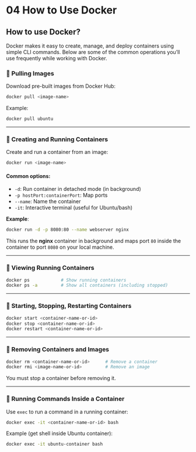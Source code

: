 # 04 How to Use Docker

## How to use Docker?

Docker makes it easy to create, manage, and deploy containers using simple CLI commands. Below are some of the common operations you’ll use frequently while working with Docker.


### 🔹 Pulling Images

Download pre-built images from Docker Hub:

```bash
docker pull <image-name>
```

Example:

```bash
docker pull ubuntu
```

---

### 🔹 Creating and Running Containers

Create and run a container from an image:

```bash
docker run <image-name>
```

#### Common options:

- `-d`: Run container in detached mode (in background)
- `-p hostPort:containerPort`: Map ports
- `--name`: Name the container
- `-it`: Interactive terminal (useful for Ubuntu/bash)

**Example**:

```bash
docker run -d -p 8080:80 --name webserver nginx
```

This runs the **nginx** container in background and maps port `80` inside the container to port `8080` on your local machine.

---

### 🔹 Viewing Running Containers

```bash
docker ps            # Show running containers
docker ps -a         # Show all containers (including stopped)
```

---

### 🔹 Starting, Stopping, Restarting Containers

```bash
docker start <container-name-or-id>
docker stop <container-name-or-id>
docker restart <container-name-or-id>
```

---

### 🔹 Removing Containers and Images

```bash
docker rm <container-name-or-id>      # Remove a container
docker rmi <image-name-or-id>         # Remove an image
```

You must stop a container before removing it.

---

### 🔹 Running Commands Inside a Container

Use `exec` to run a command in a running container:

```bash
docker exec -it <container-name-or-id> bash
```

Example (get shell inside Ubuntu container):

```bash
docker exec -it ubuntu-container bash
```
